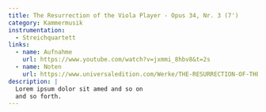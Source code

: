 ```yaml
---
title: The Resurrection of the Viola Player - Opus 34, Nr. 3 (7')
category: Kammermusik
instrumentation:
  - Streichquartett
links:
  - name: Aufnahme
    url: https://www.youtube.com/watch?v=jxmmi_8hbv8&t=2s
  - name: Noten
    url: https://www.universaledition.com/Werke/THE-RESURRECTION-OF-THE-VIOLA-PLAYER/P0212270
description: |
  Lorem ipsum dolor sit amed and so on
  and so forth.
---
```

